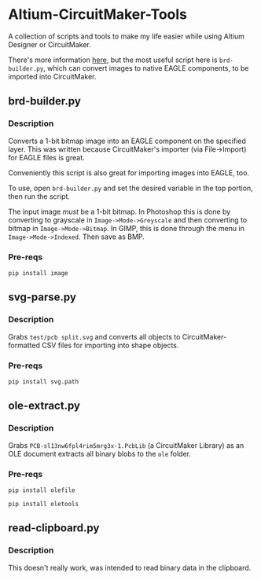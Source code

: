 # Altium-CircuitMaker-Tools
A collection of scripts and tools to make my life easier while using Altium Designer or CircuitMaker.

There's more information [here](http://jrainimo.com/build/?p=1248), but the most useful script here is `brd-builder.py`, which can convert images to native EAGLE components, to be imported into CircuitMaker.

## brd-builder.py


### Description
Converts a 1-bit bitmap image into an EAGLE component on the specified layer. This was written because CircuitMaker's importer (via File->Import) for EAGLE files is great.

Conveniently this script is also great for importing images into EAGLE, too.

To use, open `brd-builder.py` and set the desired variable in the top portion, then run the script.

The input image *must* be a 1-bit bitmap. In Photoshop this is done by converting to grayscale in `Image->Mode->Greyscale` and then converting to bitmap in `Image->Mode->Bitmap`.
In GIMP, this is done through the menu in `Image->Mode->Indexed`. Then save as BMP.

### Pre-reqs

`pip install image`

## svg-parse.py


### Description
Grabs `test/pcb split.svg` and converts all objects to CircuitMaker-formatted CSV files for importing into shape objects.

### Pre-reqs

`pip install svg.path`

## ole-extract.py


### Description
Grabs `PCB-sl13nw6fpl4rim5mrg3x-1.PcbLib` (a CircuitMaker Library) as an OLE document extracts all binary blobs to the `ole` folder.

### Pre-reqs

`pip install olefile`

`pip install oletools`

## read-clipboard.py


### Description
This doesn't really work, was intended to read binary data in the clipboard.
